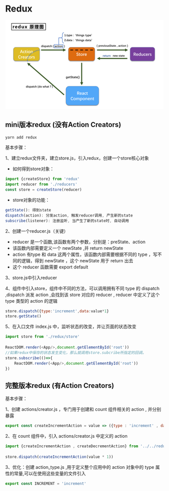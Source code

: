 # Redux 
<img src='./public/redux原理图.png'>

## mini版本redux (没有Action Creators)

`yarn add redux`

基本步骤：

1、建立redux文件夹，建立store.js，引入redux，创建一个store核心对象

- 如何得到store对象：
```js
import {createStore} from 'redux'
import reducer from './reducers'
const store = createStore(reducer)
```
- store对象的功能：
```js
getState(): 得到state
dispatch(action): 分发action, 触发reducer调用, 产生新的state
subscribe(listener): 注册监听, 当产生了新的state时, 自动调用
```
2、创建一个reducer.js（关键）
- reducer 是一个函数,该函数有两个参数，分别是：preState、action
- 该函数内部需要定义一个 newState ,并 return newState 
- action 有type 和 data 这两个属性，该函数内部需要根据不同的 type ，写不同的逻辑，得到 newState ，这个 newState 用于 return 出去
- 这个 reducer 函数需要 export default

3、store.js中引入reducer

4、组件中引入store，组件中不同的方法，可以调用拥有不同 type 的 dispatch ,dispatch 派发 action ,会找到该 store 对应的 reducer , reducer 中定义了这个 type 类型的 action 的逻辑
```js
store.dispatch({type:'increment',data:value*1}
store.getState()
```
5、在入口文件 index.js 中，监听状态的改变，并让页面的状态改变
```js
import store from './redux/store'

ReactDOM.render(<App/>,document.getElementById('root'))
//如果redux中保存的状态发生变化，那么就调用store.subcribe所指定的回调。
store.subscribe(()=>{
	ReactDOM.render(<App/>,document.getElementById('root'))
})
```

## 完整版本redux (有Action Creators)

基本步骤：

1、创建 actions/creator.js ，专门用于创建和 count 组件相关的 action , 并分别暴露
```js
export const createIncrementAction = value => ({type : 'increment' , data : value})
```
2、在 count 组件中，引入 actions/creator.js 中定义的 action
```js
import {createIncrementAction , createDecrementAction} from '../../redux/count_action_creator.js'

store.dispatch(createIncrementAction(value * 1))
```
3、优化：创建 action_type.js ,用于定义整个应用中的 action 对象中的 type 属性的常量,可以在使用这些变量的文件引入
```js
export const INCREMENT = 'increment'
```










